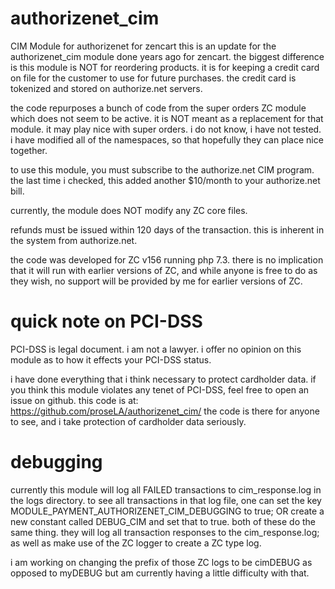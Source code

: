 # authorizenet_cim
CIM Module for authorizenet for zencart
this is an update for the authorizenet_cim module done years ago for zencart.  the biggest difference is this module is NOT for reordering products.  it is for keeping a credit card on file for the customer to use for future purchases.  the credit card is tokenized and stored on authorize.net servers.

the code repurposes a bunch of code from the super orders ZC module which does not seem to be active.  it is NOT meant as a replacement for that module.  it may play nice with super orders.  i do not know, i have not tested.  i have modified all of the namespaces, so that hopefully they can place nice together.

to use this module, you must subscribe to the authorize.net CIM program.  the last time i checked, this added another $10/month to your authorize.net bill.

currently, the module does NOT modify any ZC core files.

refunds must be issued within 120 days of the transaction.  this is inherent in the system from authorize.net.

the code was developed for ZC v156 running php 7.3.  there is no implication that it will run with earlier versions of ZC, and while anyone is free to do as they wish, no support will be provided by me for earlier versions of ZC.

# quick note on PCI-DSS
PCI-DSS is legal document.  i am not a lawyer.  i offer no opinion on this module as to how it effects your PCI-DSS status.  

i have done everything that i think necessary to protect cardholder data.  if you think this module violates any tenet of PCI-DSS, feel free to open an issue on github.  this code is at:  https://github.com/proseLA/authorizenet_cim/  the code is there for anyone to see, and i take protection of cardholder data seriously.

# debugging
currently this module will log all FAILED transactions to cim_response.log in the logs directory.  to see all transactions in that log file, one can set the key MODULE_PAYMENT_AUTHORIZENET_CIM_DEBUGGING to true; OR create a new constant called DEBUG_CIM and set that to true.  both of these do the same thing.  they will log all transaction responses to the cim_response.log; as well as make use of the ZC logger to create a ZC type log.

i am working on changing the prefix of those ZC logs to be cimDEBUG as opposed to myDEBUG but am currently having a little difficulty with that.
